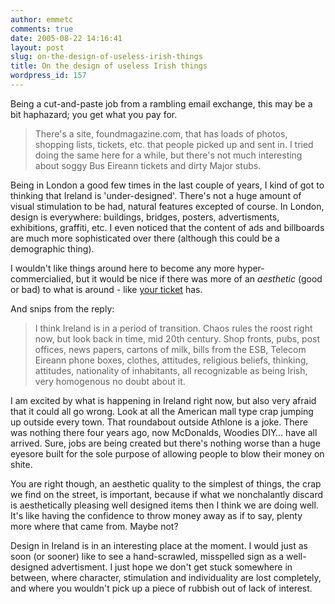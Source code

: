 ```yaml
---
author: emmetc
comments: true
date: 2005-08-22 14:16:41
layout: post
slug: on-the-design-of-useless-irish-things
title: On the design of useless Irish things
wordpress_id: 157
---
```


Being a cut-and-paste job from a rambling email exchange, this may be a bit haphazard; you get what you pay for.



> There's a site, foundmagazine.com, that has loads of photos, shopping lists, tickets, etc. that people picked up and sent in. I tried doing the same here for a while, but there's not much interesting about soggy Bus Eireann tickets and dirty Major stubs.

Being in London a good few times in the last couple of years, I kind of got to thinking that Ireland is 'under-designed'. There's not a huge amount of visual stimulation to be had, natural features excepted of course. In London, design is everywhere: buildings, bridges, posters, advertisments, exhibitions, graffiti, etc. I even noticed that the content of ads and billboards are much more sophisticated over there (although this could be a demographic thing).

I wouldn't like things around here to become any more hyper-commercialied, but it would be nice if there was more of an _aesthetic_ (good or bad) to what is around - like [your ticket](http://kevindunne.com/2005.08.16/2005.08.16.htm) has.



And snips from the reply:



> I think Ireland is in a period of transition. Chaos rules the roost right now, but look back in time, mid 20th century. Shop fronts, pubs, post offices, news papers, cartons of milk, bills from the ESB, Telecom Eireann phone boxes, clothes, attitudes, religious beliefs, thinking, attitudes, nationality of inhabitants, all recognizable as being Irish, very homogenous no doubt about it.

I am excited by what is happening in Ireland right now, but also very afraid that it could all go wrong. Look at all the American mall type crap jumping up outside every town. That roundabout outside Athlone is a joke. There was nothing there four years ago, now McDonalds, Woodies DIY… have all arrived. Sure, jobs are being created but there's nothing worse than a huge eyesore built for the sole purpose of allowing people to blow their money on shite.

You are right though, an aesthetic quality to the simplest of things, the crap we find on the street, is important, because if what we nonchalantly discard is aesthetically pleasing well designed items then I think we are doing well. It's like having the confidence to throw money away as if to say, plenty more where that came from. Maybe not?



Design in Ireland is in an interesting place at the moment. I would just as soon (or sooner) like to see a hand-scrawled, misspelled sign as a well-designed advertisment. I just hope we don't get stuck somewhere in between, where character, stimulation and individuality are lost completely, and where you wouldn't pick up a piece of rubbish out of lack of interest.
